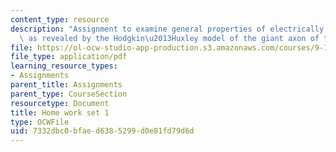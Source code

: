 ```yaml
---
content_type: resource
description: "Assignment to examine general properties of electrically excitable cells\
  \ as revealed by the Hodgkin\u2013Huxley model of the giant axon of the squid. "
file: https://ol-ocw-studio-app-production.s3.amazonaws.com/courses/9-16-cellular-neurophysiology-spring-2002/7332dbc0bfaed6385299d0e81fd79d6d_problem_set_1.pdf
file_type: application/pdf
learning_resource_types:
- Assignments
parent_title: Assignments
parent_type: CourseSection
resourcetype: Document
title: Home work set 1
type: OCWFile
uid: 7332dbc0-bfae-d638-5299-d0e81fd79d6d
---
```


